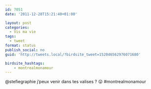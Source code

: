 ```yaml
---
id: 7051
date: '2011-12-28T15:21:40+01:00'

layout: post
categories:
  - Vis ma vie
tags:
  - tweet
format: status
publish_social: no
guid: 'http://tweets.local/?birdsite_tweet=152046562976071680'

birdsite_hashtags:
    - montrealmonamour
---
```


@stefiegraphie j’peux venir dans tes valises ? 😛 #montrealmonamour